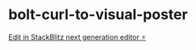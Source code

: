 # bolt-curl-to-visual-poster

[Edit in StackBlitz next generation editor ⚡️](https://stackblitz.com/~/github.com/icools/bolt-curl-to-visual-poster)